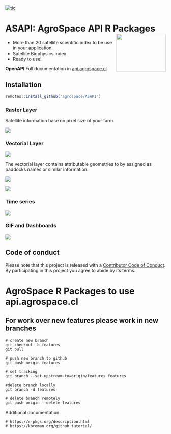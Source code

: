 
<!-- README.md is generated from README.Rmd. Please edit that file -->
<!-- badges: start -->

[![tic](https://github.com/agrospace/ASAPI/workflows/tic/badge.svg?branch=master)](https://github.com/agrospace/ASAPI/actions)
<!-- badges: end -->

# ASAPI: **A**gro**S**pace **API** R Packages <img src="https://storage.googleapis.com/cdnagrospace2021/img/agro_space.png" align="right" width=155 height=120 alt="" />

-   More than 20 satellite scientific index to be use in your
    application.
-   Satellite Biophysics index
-   Ready to use!

**OpenAPI** Full documentation in
[api.agrospace.cl](api.agrospace.cl/doc)

## Installation


``` r
remotes::install_github('agrospace/ASAPI')
```

### Raster Layer

Satellite information base on pixel size of your farm.

![](https://storage.googleapis.com/cdnagrospace2021/img/raster.png)

### Vectorial Layer

![](https://storage.googleapis.com/cdnagrospace2021/img/shape.png)

The vectorial layer contains attributable geometries to by assigned as
paddocks names or similar information.

![](https://storage.googleapis.com/cdnagrospace2021/img/shape_paddocks.png)

![](https://storage.googleapis.com/cdnagrospace2021/img/NDVI_paddock.png)

### Time series

![](https://storage.googleapis.com/cdnagrospace2021/img/time-series.png)

### GIF and Dashboards

![](https://storage.googleapis.com/cdnagrospace2021/img/Index_GIF.gif)

## Code of conduct

Please note that this project is released with a [Contributor Code of
Conduct](https://api.agrospace.cl). By participating in this project you
agree to abide by its terms.

# AgroSpace R Packages to use api.agrospace.cl

## For work over new features please work in new branches

    # create new branch
    git checkout -b features
    git pull

    # push new branch to github
    git push origin features 

    # set tracking
    git branch --set-upstream-to=origin/features features

    #delete branch locally
    git branch -d features

    # delete branch remotely
    git push origin --delete features

Additional documentation

    # https://r-pkgs.org/description.html
    # https://kbroman.org/github_tutorial/
